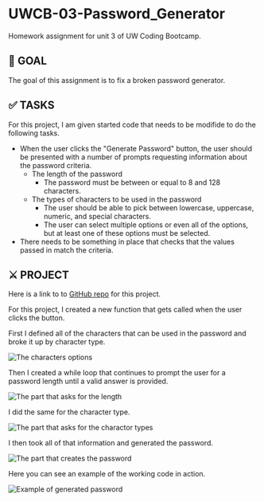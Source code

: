 # UWCB-03-Password_Generator
Homework assignment for unit 3 of UW Coding Bootcamp.

## 🎯 GOAL
The goal of this assignment is to fix a broken password generator.

## ✅ TASKS
For this project, I am given started code that needs to be modifide to do the following tasks.
- When the user clicks the "Generate Password" button, the user should be presented with a number of prompts requesting information about the password criteria.
    - The length of the password
        - The password must be between or equal to 8 and 128 characters.
    - The types of characters to be used in the password
        - The user should be able to pick between lowercase, uppercase, numeric, and special characters.
        - The user can select multiple options or even all of the options, but at least one of these options must be selected.
- There needs to be something in place that checks that the values passed in match the criteria.  

## ⚔️ PROJECT
Here is a link to to [GitHub repo](https://tomakpo.github.io/UWCB-03-Password_Generator/) for this project.

For this project, I created a new function that gets called when the user clicks the button. 

First I defined all of the characters that can be used in the password and broke it up by character type.

![The characters options](https://i.imgur.com/1saInZ7.png)

Then I created a while loop that continues to prompt the user for a password length until a valid answer is provided.

![The part that asks for the length](https://i.imgur.com/FCdOPlI.png)

I did the same for the character type.

![The part that asks for the charactor types](https://i.imgur.com/tGmrnvR.png)

I then took all of that information and generated the password.

![The part that creates the password](https://i.imgur.com/tEW6pjQ.png)

Here you can see an example of the working code in action. 

![Example of generated password](https://i.imgur.com/rv4mrgm.png)

